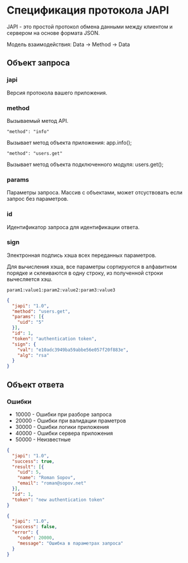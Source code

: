 # Спецификация протокола JAPI

JAPI - это простой протокол обмена данными между клиентом и сервером на основе формата JSON.

Модель взаимодействия: Data -> Method -> Data

## Объект запроса

### japi

Версия протокола вашего приложения.

### method

Вызываемый метод API.

```"method": "info"```

Вызывает метод объекта приложения: app.info();

```"method": "users.get"```

Вызывает метод объекта подключенного модуля: users.get();

### params

Параметры запроса. Массив с объектами, может отсуствовать если запрос без параметров.

### id

Идентификатор запроса для идентификации ответа.

### sign

Электронная подпись хэша всех переданных параметров. 

Для вычисления хэша, все параметры сортируются в алфавитном порядке и склеиваются в одну строку, из полученной строки вычесляется хэш.

```
param1:value1:param2:value2:param3:value3
```

```json
{
  "japi": "1.0",
  "method": "users.get",
  "params": [{
    "uid": "5"
  }],
  "id": 1,
  "token": "authentication token",
  "sign": {
    "val": "e10adc3949ba59abbe56e057f20f883e",
    "alg": "rsa"
  }
}
```

## Объект ответа

### Ошибки

 - 10000 - Ошибки при разборе запроса
 - 20000 - Ошибки при валидации праметров
 - 30000 - Ошибки логики приложения
 - 40000 - Ошибки сервера приложения
 - 50000 - Неизвестные

```json
{
  "japi": "1.0",
  "success": true,
  "result": [{
    "uid": 5,
    "name": "Roman Sopov",
    "email": "roman@sopov.net"
  }],
  "id": 1,
  "token": "new authentication token"
}
```

```json
{
  "japi": "1.0",
  "success": false,
  "error": {
    "code": 20000,
    "message": "Ошибка в параметрах запроса"
  }
}
```
